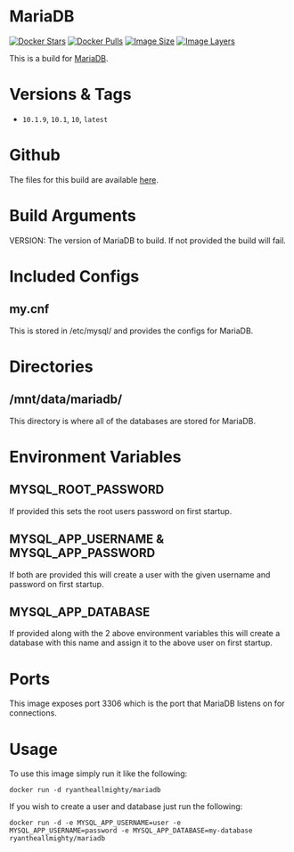 # MariaDB
[![Docker Stars](https://img.shields.io/docker/stars/ryantheallmighty/mariadb.svg?style=flat-square)](https://hub.docker.com/r/ryantheallmighty/mariadb/) [![Docker Pulls](https://img.shields.io/docker/pulls/ryantheallmighty/mariadb.svg?style=flat-square)](https://hub.docker.com/r/ryantheallmighty/mariadb/) [![Image Size](https://img.shields.io/imagelayers/image-size/ryantheallmighty/mariadb/latest.svg?style=flat-square)](https://imagelayers.io/?images=ryantheallmighty%2Fmariadb) [![Image Layers](https://img.shields.io/imagelayers/layers/ryantheallmighty/mariadb/latest.svg?style=flat-square)](https://imagelayers.io/?images=ryantheallmighty%2Fmariadb)

This is a build for [MariaDB](https://mariadb.org/).

# Versions & Tags
- `10.1.9`, `10.1`, `10`, `latest`

# Github
The files for this build are available [here](https://github.com/RyanTheAllmighty/Dockerfiles/tree/master/mariadb).

# Build Arguments
VERSION: The version of MariaDB to build. If not provided the build will fail.

# Included Configs
## my.cnf
This is stored in /etc/mysql/ and provides the configs for MariaDB.

# Directories
## /mnt/data/mariadb/
This directory is where all of the databases are stored for MariaDB.

# Environment Variables
## MYSQL_ROOT_PASSWORD
If provided this sets the root users password on first startup.

## MYSQL_APP_USERNAME & MYSQL_APP_PASSWORD
If both are provided this will create a user with the given username and password on first startup.

## MYSQL_APP_DATABASE
If provided along with the 2 above environment variables this will create a database with this name and assign it to the above user on first startup.

# Ports
This image exposes port 3306 which is the port that MariaDB listens on for connections.

# Usage
To use this image simply run it like the following:

```
docker run -d ryantheallmighty/mariadb
```

If you wish to create a user and database just run the following:

```
docker run -d -e MYSQL_APP_USERNAME=user -e MYSQL_APP_USERNAME=password -e MYSQL_APP_DATABASE=my-database ryantheallmighty/mariadb
```